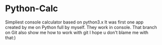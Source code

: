 # Python-Calc
 Simpliest console calculator based on python3.x
It was first one app created by me on Python full by myself.
They work in console.
That branch on Git also show me how to work with git
I hope u don't blame me with that:)